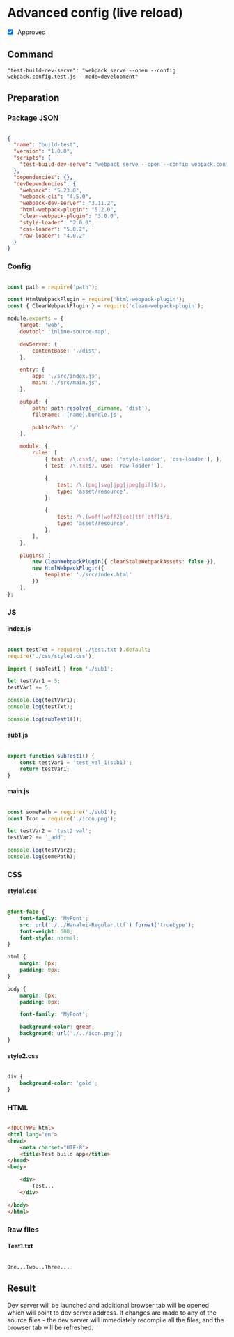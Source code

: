 # Advanced config (live reload)

- [X] Approved

## Command

`"test-build-dev-serve": "webpack serve --open --config webpack.config.test.js --mode=development"`

## Preparation

### Package JSON

```json

{
  "name": "build-test",
  "version": "1.0.0",
  "scripts": {
    "test-build-dev-serve": "webpack serve --open --config webpack.config.test.js --mode=development"
  },
  "dependencies": {},
  "devDependencies": {
    "webpack": "5.23.0",
    "webpack-cli": "4.5.0",
    "webpack-dev-server": "3.11.2",
    "html-webpack-plugin": "5.2.0",
    "clean-webpack-plugin": "3.0.0",
    "style-loader": "2.0.0",
    "css-loader": "5.0.2",
    "raw-loader": "4.0.2"
  }
}

```

### Config

```javascript

const path = require('path');

const HtmlWebpackPlugin = require('html-webpack-plugin');
const { CleanWebpackPlugin } = require('clean-webpack-plugin');

module.exports = {
    target: 'web',
    devtool: 'inline-source-map',

    devServer: {
        contentBase: './dist',
    },

    entry: {
        app: './src/index.js',
        main: './src/main.js',
    },

    output: {
        path: path.resolve(__dirname, 'dist'),
        filename: '[name].bundle.js',

        publicPath: '/'
    },

    module: {
        rules: [
            { test: /\.css$/, use: ['style-loader', 'css-loader'], },
            { test: /\.txt$/, use: 'raw-loader' },

            {
                test: /\.(png|svg|jpg|jpeg|gif)$/i,
                type: 'asset/resource',
            },

            {
                test: /\.(woff|woff2|eot|ttf|otf)$/i,
                type: 'asset/resource',
            },
        ],
    },

    plugins: [
        new CleanWebpackPlugin({ cleanStaleWebpackAssets: false }),
        new HtmlWebpackPlugin({
            template: './src/index.html'
        })
    ],
};

```

### JS

#### index.js

```javascript

const testTxt = require('./test.txt').default;
require('./css/style1.css');

import { subTest1 } from './sub1';

let testVar1 = 5;
testVar1 += 5;

console.log(testVar1);
console.log(testTxt);

console.log(subTest1());

```

#### sub1.js

```javascript

export function subTest1() {
    const testVar1 = 'test_val_1(sub1)';
    return testVar1;
}

```

#### main.js

```javascript

const somePath = require('./sub1');
const Icon = require('./icon.png');

let testVar2 = 'test2 val';
testVar2 += '_add';

console.log(testVar2);
console.log(somePath);

```

### CSS

#### style1.css

```css

@font-face {
    font-family: 'MyFont';
    src: url('./../Hanalei-Regular.ttf') format('truetype');
    font-weight: 600;
    font-style: normal;
}

html {
    margin: 0px;
    padding: 0px;
}

body {
    margin: 0px;
    padding: 0px;

    font-family: 'MyFont';

    background-color: green;
    background: url('./../icon.png');
}

```

#### style2.css

```css

div {
    background-color: 'gold';
}

```

### HTML

```html

<!DOCTYPE html>
<html lang="en">
<head>
    <meta charset="UTF-8">
    <title>Test build app</title>
</head>
<body>

    <div>
        Test...
    </div>

</body>
</html>

```

### Raw files

#### Test1.txt

```text

One...Two...Three...

```

## Result

Dev server will be launched and additional browser tab will be opened which will point to dev server address. If changes are made to any of the source files - the dev server will immediately 
recompile all the files, and the browser tab will be refreshed.

